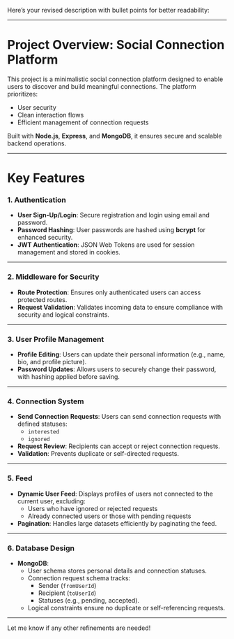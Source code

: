 Here’s your revised description with bullet points for better readability:

---

# **Project Overview: Social Connection Platform**

This project is a minimalistic social connection platform designed to enable users to discover and build meaningful connections. The platform prioritizes:  
- User security  
- Clean interaction flows  
- Efficient management of connection requests  

Built with **Node.js**, **Express**, and **MongoDB**, it ensures secure and scalable backend operations.

---

# **Key Features**

### **1. Authentication**
- **User Sign-Up/Login**: Secure registration and login using email and password.  
- **Password Hashing**: User passwords are hashed using **bcrypt** for enhanced security.  
- **JWT Authentication**: JSON Web Tokens are used for session management and stored in cookies.  

---

### **2. Middleware for Security**
- **Route Protection**: Ensures only authenticated users can access protected routes.  
- **Request Validation**: Validates incoming data to ensure compliance with security and logical constraints.  

---

### **3. User Profile Management**
- **Profile Editing**: Users can update their personal information (e.g., name, bio, and profile picture).  
- **Password Updates**: Allows users to securely change their password, with hashing applied before saving.  

---

### **4. Connection System**
- **Send Connection Requests**: Users can send connection requests with defined statuses:  
  - `interested`  
  - `ignored`  
- **Request Review**: Recipients can accept or reject connection requests.  
- **Validation**: Prevents duplicate or self-directed requests.  

---

### **5. Feed**
- **Dynamic User Feed**: Displays profiles of users not connected to the current user, excluding:  
  - Users who have ignored or rejected requests  
  - Already connected users or those with pending requests  
- **Pagination**: Handles large datasets efficiently by paginating the feed.  

---

### **6. Database Design**
- **MongoDB**:  
  - User schema stores personal details and connection statuses.  
  - Connection request schema tracks:  
    - Sender (`fromUserId`)  
    - Recipient (`toUserId`)  
    - Statuses (e.g., pending, accepted).  
  - Logical constraints ensure no duplicate or self-referencing requests.  

---

Let me know if any other refinements are needed!